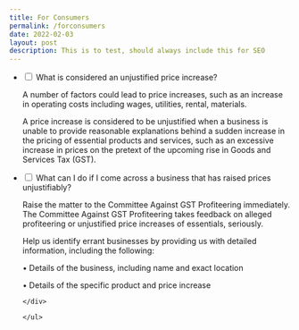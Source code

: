 ```yaml
---
title: For Consumers
permalink: /forconsumers
date: 2022-02-03
layout: post
description: This is to test, should always include this for SEO
---
```

<ul class="jekyllcodex_accordion">
  <li>
    <input type="checkbox" id="accordion2">
    <label for="accordion2">What is considered an unjustified price increase?</label>
    <div>
      <p>A number of factors could lead to price increases, such as an increase in operating costs including wages, utilities, rental, materials. </p>
      <p>A price increase is considered to be unjustified when a business is unable to provide reasonable explanations behind a sudden increase in the pricing of essential products and services, such as an excessive increase in prices on the pretext of the upcoming rise in Goods and Services Tax (GST).</p>
    </div>
  </li>
	<li>
    <input type="checkbox" id="accordion2">
    <label for="accordion2">What can I do if I come across a business that has raised prices unjustifiably?</label>
    <div>
      <p>Raise the matter to the Committee Against GST Profiteering immediately. The Committee Against GST Profiteering takes feedback on alleged profiteering or unjustified price increases of  essentials, seriously. </p>
      <p>Help us identify errant businesses by providing us with detailed information, including the following:</p>

  <p>•	Details of the business, including name and exact location</p>
  <p>•	Details of the specific product and price increase</p>

    </div>
  </li>
	
	</ul>